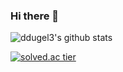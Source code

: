 ### Hi there 👋


![ddugel3's github stats](https://github-readme-stats.vercel.app/api?username=ddugel3&show_icons=true)

[![solved.ac tier](http://mazassumnida.wtf/api/generate_badge?boj=ddugel3)](https://solved.ac/ddugel3)

<!--
**ddugel3/ddugel3** is a ✨ _special_ ✨ repository because its `README.md` (this file) appears on your GitHub profile.

Here are some ideas to get you started:

- 🔭 I’m currently working on ...
- 🌱 I’m currently learning ...
- 👯 I’m looking to collaborate on ...
- 🤔 I’m looking for help with ...
- 💬 Ask me about ...
- 📫 How to reach me: ...
- 😄 Pronouns: ...
- ⚡ Fun fact: ...
-->
